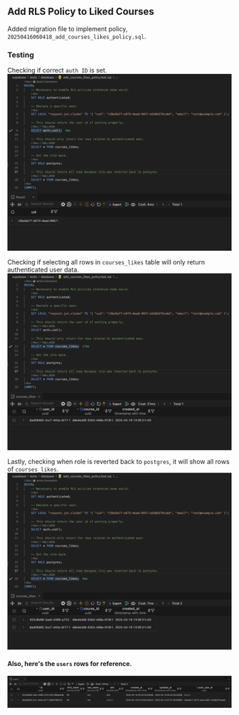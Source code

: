 ## Add RLS Policy to Liked Courses

Added migration file to implement policy,
`20250416060418_add_courses_likes_policy.sql`.

### Testing

Checking if correct `auth ID` is set.
<img src="images/add_courses_likes_policy_test_1.png" alt="flow" width="600"/>

Checking if selecting all rows in `courses_likes` table will only return authenticated user data.
<img src="images/add_courses_likes_policy_test_2.png" alt="flow" width="600"/>

Lastly, checking when role is reverted back to `postgres`, it will show all rows of `courses_likes`.
<img src="images/add_courses_likes_policy_test_3.png" alt="flow" width="600"/>


#### Also, here's the `users` rows for reference.
<img src="images/user_rows.png" alt="flow" width="600"/>